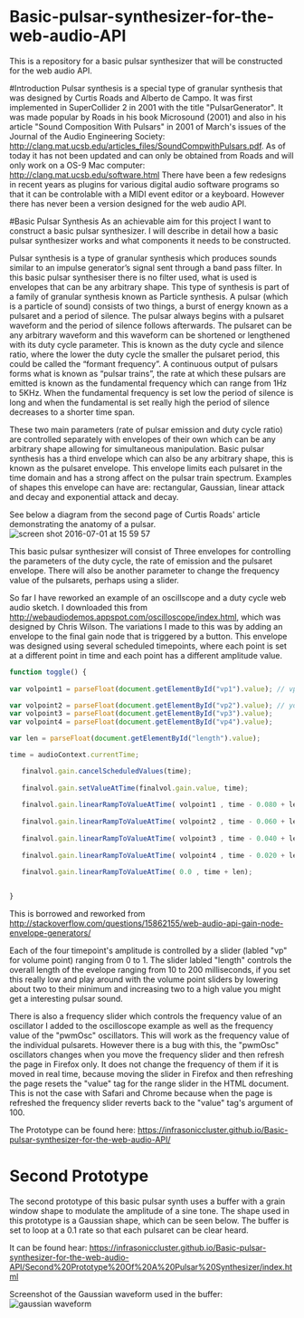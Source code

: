 # Basic-pulsar-synthesizer-for-the-web-audio-API
This is a repository for a basic pulsar synthesizer that will be constructed for the web audio API. 

#Introduction
Pulsar synthesis is a special type of granular synthesis that was designed by Curtis Roads and Alberto de Campo. It was first implemented in SuperCollider 2 in 2001 with the title "PulsarGenerator". It was made popular by Roads in his book Microsound (2001) and also in his article "Sound Composition With Pulsars" in 2001 of March's issues of the Journal of the Audio Engineering Society: http://clang.mat.ucsb.edu/articles_files/SoundCompwithPulsars.pdf.
As of today it has not been updated and can only be obtained from Roads and will only work on a OS-9 Mac computer:
http://clang.mat.ucsb.edu/software.html
There have been a few redesigns in recent years as plugins for various digital audio software programs so that it can be controlable with a MIDI event editor or a keyboard. However there has never been a version designed for the web audio API.  

#Basic Pulsar Synthesis
As an achievable aim for this project I want to construct a basic pulsar synthesizer. I will describe in detail how a basic pulsar synthesizer works and what components it needs to be constructed. 

Pulsar synthesis is a type of granular synthesis which produces sounds similar to an impulse generator’s signal sent through a band pass filter. In this basic pulsar synthesiser there is no filter used, what is used is envelopes that can be any arbitrary shape. This type of synthesis is part of a family of granular synthesis known as Particle synthesis. A pulsar (which is a particle of sound) consists of two things, a burst of energy known as a pulsaret and a period of silence. The pulsar always begins with a pulsaret waveform and the period of silence follows afterwards. The pulsaret can be any arbitrary waveform and this waveform can be shortened or lengthened with its duty cycle parameter. This is known as the duty cycle and silence ratio, where the lower the duty cycle the smaller the pulsaret period, this could be called the “formant frequency”. A continuous output of pulsars forms what is known as “pulsar trains”, the rate at which these pulsars are emitted is known as the fundamental frequency which can range from 1Hz to 5KHz. When the fundamental frequency is set low the period of silence is long and when the fundamental is set really high the period of silence decreases to a shorter time span. 

These two main parameters (rate of pulsar emission and duty cycle ratio) are controlled separately with envelopes of their own which can be any arbitrary shape allowing for simultaneous manipulation. Basic pulsar synthesis has a third envelope which can also be any arbitrary shape, this is known as the pulsaret envelope. This envelope limits each pulsaret in the time domain and has a strong affect on the pulsar train spectrum. Examples of shapes this envelope can have are: rectangular, Gaussian, linear attack and decay and exponential attack and decay.  

See below a diagram from the second page of Curtis Roads' article demonstrating the anatomy of a pulsar. 
![screen shot 2016-07-01 at 15 59 57](https://cloud.githubusercontent.com/assets/19801391/16525797/e9afc698-3f62-11e6-9c79-fecbce6e6aeb.png)

This basic pulsar synthesizer will consist of Three envelopes for controlling the parameters of the duty cycle, the rate of emission and the pulsaret envelope. There will also be another parameter to change the frequency value of the pulsarets, perhaps using a slider. 

So far I have reworked an example of an oscillscope and a duty cycle web audio sketch. I downloaded this from http://webaudiodemos.appspot.com/oscilloscope/index.html, which was designed by Chris Wilson. The variations I made to this was by adding an envelope to the final gain node that is triggered by a button. This envelope was designed using several scheduled timepoints, where each point is set at a different point in time and each point has a different amplitude value. 

 ```javascript
function toggle() {
  
var volpoint1 = parseFloat(document.getElementById("vp1").value); // vp stands for "volume point"  

var volpoint2 = parseFloat(document.getElementById("vp2").value); // you can set the volume for each point to form an envelope for the pulsar.
var volpoint3 = parseFloat(document.getElementById("vp3").value);
var volpoint4 = parseFloat(document.getElementById("vp4").value);

var len = parseFloat(document.getElementById("length").value); 

time = audioContext.currentTime;
 
    finalvol.gain.cancelScheduledValues(time);
   
    finalvol.gain.setValueAtTime(finalvol.gain.value, time);
    
    finalvol.gain.linearRampToValueAtTime( volpoint1 , time - 0.080 + len);
    
    finalvol.gain.linearRampToValueAtTime( volpoint2 , time - 0.060 + len);
    
    finalvol.gain.linearRampToValueAtTime( volpoint3 , time - 0.040 + len);
    
    finalvol.gain.linearRampToValueAtTime( volpoint4 , time - 0.020 + len);
    
    finalvol.gain.linearRampToValueAtTime( 0.0 , time + len);
 
 
}
 
 ```
This is borrowed and reworked from http://stackoverflow.com/questions/15862155/web-audio-api-gain-node-envelope-generators/

Each of the four timepoint's amplitude is controlled by a slider (labled "vp" for volume point) ranging from 0 to 1. The slider labled "length" controls the overall length of the evelope ranging from 10 to 200 milliseconds, if you set this really low and play around with the volume point sliders by lowering about two to their minimum and increasing two to a high value you might get a interesting pulsar sound. 

There is also a frequency slider which controls the frequency value of an oscillator I added to the oscilloscope example as well as the frequency value of the "pwmOsc" oscillators. This will work as the frequency value of the individual pulsarets. However there is a bug with this, the "pwmOsc" oscillators changes when you move the frequency slider and then refresh the page in Firefox only. It does not change the frequency of them if it is moved in real time, because moving the slider in Firefox and then refreshing the page resets the "value" tag for the range slider in the HTML document. This is not the case with Safari and Chrome because when the page is refreshed the frequency slider reverts back to the "value" tag's argument of 100.        



 


The Prototype can be found here:
https://infrasoniccluster.github.io/Basic-pulsar-synthesizer-for-the-web-audio-API/

 
# Second Prototype
The second prototype of this basic pulsar synth uses a buffer with a grain window shape to modulate the amplitude of a sine tone. The shape used in this prototype is a Gaussian shape, which can be seen below. The buffer is set to loop at a 0.1 rate so that each pulsaret can be clear heard.

It can be found hear:
https://infrasoniccluster.github.io/Basic-pulsar-synthesizer-for-the-web-audio-API/Second%20Prototype%20Of%20A%20Pulsar%20Synthesizer/index.html

Screenshot of the Gaussian waveform used in the buffer:
![gaussian waveform](https://cloud.githubusercontent.com/assets/19801391/16769512/dc157570-47fd-11e6-9a9a-e52c5acfc15a.png)

